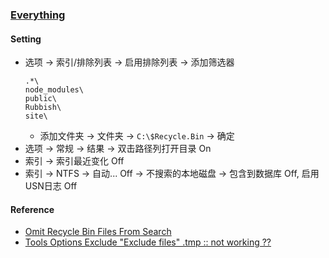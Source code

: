 ### [Everything](https://www.voidtools.com/)

#### Setting

- 选项 → 索引/排除列表 → 启用排除列表 → 添加筛选器
  ```
  .*\
  node_modules\
  public\
  Rubbish\
  site\
  ```
  - 添加文件夹 → 文件夹 → `C:\$Recycle.Bin` → 确定
- 选项 → 常规 → 结果 → 双击路径列打开目录 On
- 索引 → 索引最近变化 Off
- 索引 → NTFS → 自动... Off → 不搜索的本地磁盘 → 包含到数据库 Off, 启用USN日志 Off

#### Reference

- [Omit Recycle Bin Files From Search](https://www.voidtools.com/forum/viewtopic.php?t=6454)
- [Tools Options Exclude "Exclude files" .tmp :: not working ??](https://www.voidtools.com/forum/viewtopic.php?t=11617)